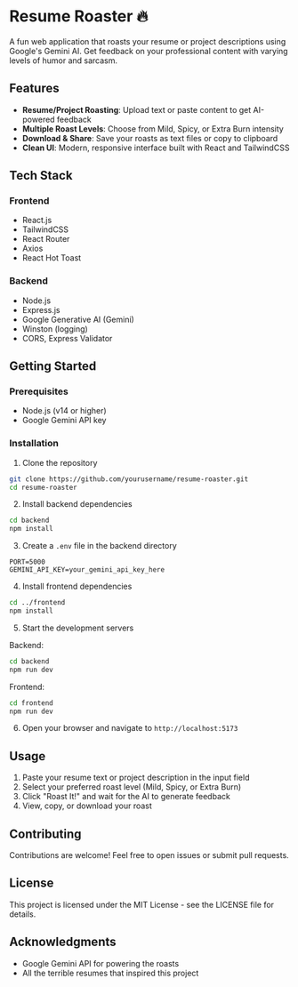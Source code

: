 # Resume Roaster 🔥

A fun web application that roasts your resume or project descriptions using Google's Gemini AI. Get feedback on your professional content with varying levels of humor and sarcasm.

## Features

- **Resume/Project Roasting**: Upload text or paste content to get AI-powered feedback
- **Multiple Roast Levels**: Choose from Mild, Spicy, or Extra Burn intensity
- **Download & Share**: Save your roasts as text files or copy to clipboard
- **Clean UI**: Modern, responsive interface built with React and TailwindCSS

## Tech Stack

### Frontend
- React.js
- TailwindCSS
- React Router
- Axios
- React Hot Toast

### Backend
- Node.js
- Express.js
- Google Generative AI (Gemini)
- Winston (logging)
- CORS, Express Validator

## Getting Started

### Prerequisites
- Node.js (v14 or higher)
- Google Gemini API key

### Installation

1. Clone the repository
```bash
git clone https://github.com/yourusername/resume-roaster.git
cd resume-roaster
```

2. Install backend dependencies
```bash
cd backend
npm install
```

3. Create a `.env` file in the backend directory
```
PORT=5000
GEMINI_API_KEY=your_gemini_api_key_here
```

4. Install frontend dependencies
```bash
cd ../frontend
npm install
```

5. Start the development servers

Backend:
```bash
cd backend
npm run dev
```

Frontend:
```bash
cd frontend
npm run dev
```

6. Open your browser and navigate to `http://localhost:5173`

## Usage

1. Paste your resume text or project description in the input field
2. Select your preferred roast level (Mild, Spicy, or Extra Burn)
3. Click "Roast It!" and wait for the AI to generate feedback
4. View, copy, or download your roast

## Contributing

Contributions are welcome! Feel free to open issues or submit pull requests.

## License

This project is licensed under the MIT License - see the LICENSE file for details.

## Acknowledgments

- Google Gemini API for powering the roasts
- All the terrible resumes that inspired this project 